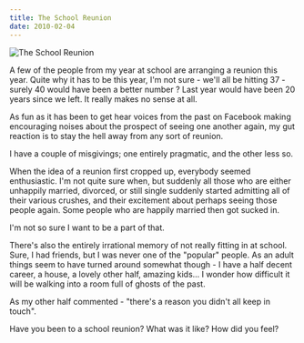 ```yaml
---
title: The School Reunion
date: 2010-02-04
---
```


![The School Reunion](https://source.unsplash.com/s9CC2SKySJM/1600x900)

A few of the people from my year at school are arranging a reunion this year. Quite why it has to be this year, I'm not sure - we'll all be hitting 37 - surely 40 would have been a better number ? Last year would have been 20 years since we left. It really makes no sense at all.

As fun as it has been to get hear voices from the past on Facebook making encouraging noises about the prospect of seeing one another again, my gut reaction is to stay the hell away from any sort of reunion.

I have a couple of misgivings; one entirely pragmatic, and the other less so.

When the idea of a reunion first cropped up, everybody seemed enthusiastic. I'm not quite sure when, but suddenly all those who are either unhappily married, divorced, or still single suddenly started admitting all of their various crushes, and their excitement about perhaps seeing those people again. Some people who are happily married then got sucked in.

I'm not so sure I want to be a part of that.

There's also the entirely irrational memory of not really fitting in at school. Sure, I had friends, but I was never one of the "popular" people. As an adult things seem to have turned around somewhat though - I have a half decent career, a house, a lovely other half, amazing kids... I wonder how difficult it will be walking into a room full of ghosts of the past.

As my other half commented - "there's a reason you didn't all keep in touch".

Have you been to a school reunion? What was it like? How did you feel?